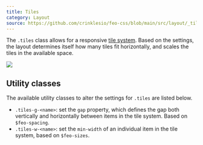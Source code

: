 ```yaml
---
title: Tiles
category: Layout
source: https://github.com/crinklesio/feo-css/blob/main/src/layout/_tiles.scss
---
```


The `.tiles` class allows for a responsive [tile system](https://crinkles.io/writing/css-layout-patterns#responsive-multi-column-grid-system). Based on the settings, the layout determines itself how many tiles fit horizontally, and scales the tiles in the available space.

![](/img/tiles.png)

## Utility classes

The available utility classes to alter the settings for `.tiles` are listed below.

- `.tiles-g-<name>`: set the `gap` property, which defines the gap both vertically and horizontally between items in the tile system. Based on `$feo-spacing`.
- `.tiles-w-<name>`: set the `min-width` of an individual item in the tile system, based on `$feo-sizes`.
